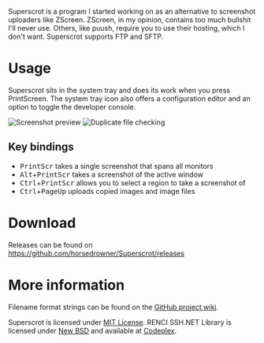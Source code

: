 Superscrot is a program I started working on as an alternative to screenshot uploaders like ZScreen.
ZScreen, in my opinion, contains too much bullshit I'll never use. Others, like puush, require you
to use their hosting, which I don't want. Superscrot supports FTP and SFTP.

# Usage
Superscrot sits in the system tray and does its work when you press PrintScreen. The system tray icon
also offers a configuration editor and an option to toggle the developer console.

![Screenshot preview](http://s.horsedrowner.net/Superscrot/PreviewDialog.png)
![Duplicate file checking](http://s.horsedrowner.net/Superscrot/DuplicateFile.png)

## Key bindings
- <kbd>PrintScr</kbd> takes a single screenshot that spans all monitors
- <kbd>Alt</kbd>+<kbd>PrintScr</kbd> takes a screenshot of the active window
- <kbd>Ctrl</kbd>+<kbd>PrintScr</kbd> allows you to select a region to take a screenshot of
- <kbd>Ctrl</kbd>+<kbd>PageUp</kbd> uploads copied images and image files
 
# Download
Releases can be found on https://github.com/horsedrowner/Superscrot/releases
 
# More information
Filename format strings can be found on the [GitHub project wiki][GHWIKI]. 

Superscrot is licensed under [MIT License][MIT].
RENCI SSH.NET Library is licensed under [New BSD][BSD3] and available at [Codeplex][SSHNET].
 
 [GHWIKI]: https://github.com/horsedrowner/Superscrot/wiki
 [MIT]: http://opensource.org/licenses/MIT
 [BSD3]: http://www.tldrlegal.com/l/BSD3
 [SSHNET]: http://sshnet.codeplex.com/
